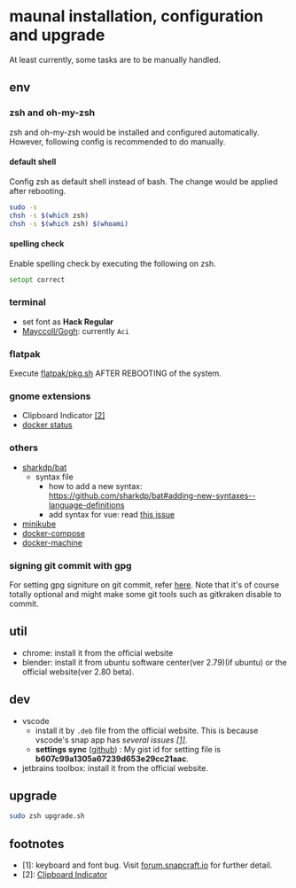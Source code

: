 # maunal installation, configuration and upgrade

At least currently, some tasks are to be manually handled.

## env

### zsh and oh-my-zsh

zsh and oh-my-zsh would be installed and configured automatically. However, following config is recommended to do manually.

#### default shell

Config zsh as default shell instead of bash. The change would be applied after rebooting.

```bash
sudo -s
chsh -s $(which zsh)
chsh -s $(which zsh) $(whoami)
```

#### spelling check

Enable spelling check by executing the following on zsh.

```zsh
setopt correct
```

### terminal

- set font as **Hack Regular**
- [Mayccoll/Gogh](https://github.com/Mayccoll/Gogh): currently `Aci`

### flatpak

Execute [flatpak/pkg.sh](flatpak/pkg.sh) AFTER REBOOTING of the system.

### gnome extensions

- Clipboard Indicator [[2]](#2)
- [docker status](https://extensions.gnome.org/extension/1065/docker-status/)

### others

- [sharkdp/bat](https://github.com/sharkdp/bat)
  - syntax file
    - how to add a new syntax: https://github.com/sharkdp/bat#adding-new-syntaxes--language-definitions
    - add syntax for vue: read [this issue](https://github.com/sharkdp/bat/issues/56)
- [minikube](https://github.com/kubernetes/minikube/releases)
- [docker-compose](https://docs.docker.com/compose/install/)
- [docker-machine](https://docs.docker.com/machine/install-machine/)

### signing git commit with gpg

For setting gpg signiture on git commit, refer [here](https://gist.github.com/ankurk91/c4f0e23d76ef868b139f3c28bde057fc). Note that it's of course totally optional and might make some git tools such as gitkraken disable to commit.


## util

- chrome: install it from the official website
- blender: install it from ubuntu software center(ver 2.79)(if ubuntu) or the official website(ver 2.80 beta).

## dev

- vscode
  - install it by `.deb` file from the official website. This is because vscode's snap app has _several issues [[1]](#1)_.
  - **settings sync** ([github](https://github.com/shanalikhan/code-settings-sync)) : My gist id for setting file is **b607c99a1305a67239d653e29cc21aac**.
- jetbrains toolbox: install it from the official website.

## upgrade

```bash
sudo zsh upgrade.sh
```

## footnotes

- <a name="1">[1]</a>: keyboard and font bug. Visit [forum.snapcraft.io](https://forum.snapcraft.io/t/keyboard-input-method-doesnt-work-properly-on-snap-application/9901) for further detail.
- <a name="2">[2]</a>:
  [Clipboard Indicator](https://extensions.gnome.org/extension/779/clipboard-indicator/)
